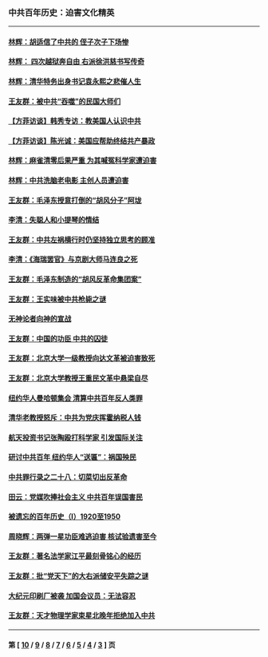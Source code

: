 ### 中共百年历史：迫害文化精英
---
#### [林辉：胡适信了中共的 侄子次子下场惨](../../pages/nf1176111/n14019760.md?07060430) 
#### [林辉： 四次越狱奔自由 右派徐洪慈书写传奇](../../pages/nf1176111/n14010438.md?07060430) 
#### [林辉：清华特务出身书记袁永熙之悲催人生](../../pages/nf1176111/n13997413.md?07060430) 
#### [王友群：被中共“吞噬”的民国大师们](../../pages/nf1176111/n13942620.md?07060430) 
#### [【方菲访谈】韩秀专访：教美国人认识中共](../../pages/nf1176111/n13821310.md?07060430) 
#### [【方菲访谈】陈光诚：美国应帮助终结共产暴政](../../pages/nf1176111/n13759521.md?07060430) 
#### [林辉：麻雀清零后果严重 为其喊冤科学家遭迫害](../../pages/nf1176111/n13746900.md?07060430) 
#### [林辉：中共洗脑老电影 主创人员遭迫害](../../pages/nf1176111/n13699437.md?07060430) 
#### [王友群：毛泽东授意打倒的“胡风分子”阿垅](../../pages/nf1176111/n13592541.md?07060430) 
#### [李清：失聪人和小提琴的情结](../../pages/nf1176111/n13459280.md?07060430) 
#### [王友群：中共左祸横行时仍坚持独立思考的顾准](../../pages/nf1176111/n13444722.md?07060430) 
#### [李清：《海瑞罢官》与京剧大师马连良之死](../../pages/nf1176111/n13412316.md?07060430) 
#### [王友群：毛泽东制造的“胡风反革命集团案”](../../pages/nf1176111/n13324909.md?07060430) 
#### [王友群：王实味被中共枪毙之谜](../../pages/nf1176111/n13307502.md?07060430) 
#### [无神论者向神的宣战](../../pages/nf1176111/n13281535.md?07060430) 
#### [王友群：中国的功臣 中共的囚徒](../../pages/nf1176111/n13291790.md?07060430) 
#### [王友群：北京大学一级教授向达文革被迫害致死](../../pages/nf1176111/n13150966.md?07060430) 
#### [王友群：北京大学教授王重民文革中悬梁自尽](../../pages/nf1176111/n13084645.md?07060430) 
#### [纽约华人曼哈顿集会 清算中共百年反人类罪](../../pages/nf1176111/n13084157.md?07060430) 
#### [清华老教授怒斥：中共为党庆挥霍纳税人钱](../../pages/nf1176111/n13071430.md?07060430) 
#### [航天投资书记张陶殴打科学家 引发国际关注](../../pages/nf1176111/n13069132.md?07060430) 
#### [研讨中共百年 纽约华人“送匾”：祸国殃民](../../pages/nf1176111/n13057367.md?07060430) 
#### [中共罪行录之二十八：切菜切出反革命](../../pages/nf1176111/n13030600.md?07060430) 
#### [田云：党媒吹捧社会主义 中共百年误国害民](../../pages/nf1176111/n13006682.md?07060430) 
#### [被遗忘的百年历史（I）1920至1950](../../pages/nf1176111/n12986411.md?07060430) 
#### [周晓辉：两弹一星功臣难逃迫害 核试验遗害至今](../../pages/nf1176111/n12974997.md?07060430) 
#### [王友群：著名法学家江平最刻骨铭心的经历](../../pages/nf1176111/n12970787.md?07060430) 
#### [王友群：批“党天下”的大右派储安平失踪之谜](../../pages/nf1176111/n12954229.md?07060430) 
#### [大纪元印刷厂被袭 加国会议员：无法容忍](../../pages/nf1176111/n12883028.md?07060430) 
#### [王友群：天才物理学家束星北晚年拒绝加入中共](../../pages/nf1176111/n12792913.md?07060430) 

---
#### 第 [ [10](./10.md?07060430) / [9](./9.md?07060430) / [8](./8.md?07060430) / [7](./7.md?07060430) / [6](./6.md?07060430) / [5](./5.md?07060430) / [4](./4.md?07060430) / [3](./3.md?07060430) ] 页
